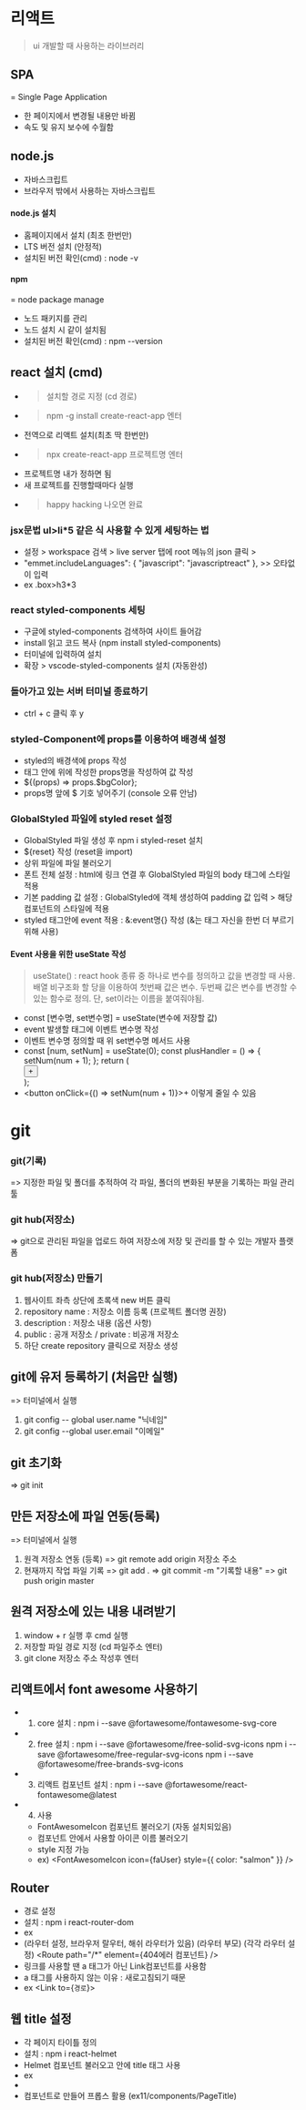 # 리액트

> ui 개발할 때 사용하는 라이브러리

## SPA

= Single Page Application

- 한 페이지에서 변경될 내용만 바뀜
- 속도 및 유지 보수에 수월함

## node.js

- 자바스크립트
- 브라우저 밖에서 사용하는 자바스크립트

#### node.js 설치

- 홈페이지에서 설치 (최초 한번만)
- LTS 버전 설치 (안정적)
- 설치된 버전 확인(cmd) : node -v

#### npm

= node package manage

- 노드 패키지를 관리
- 노드 설치 시 같이 설치됨
- 설치된 버전 확인(cmd) : npm --version

## react 설치 (cmd)

- > 설치할 경로 지정 (cd 경로)
- > npm -g install create-react-app 엔터
- 전역으로 리액트 설치(최초 딱 한번만)
- > npx create-react-app 프로젝트명 엔터
- 프로젝트명 내가 정하면 됨
- 새 프로젝트를 진행할때마다 실행
- > happy hacking 나오면 완료

### jsx문법 ul>li\*5 같은 식 사용할 수 있게 세팅하는 법

- 설정 > workspace 검색 > live server 탭에 root 메뉴의 json 클릭 >
- "emmet.includeLanguages": {
  "javascript": "javascriptreact"
  }, >> 오타없이 입력
- ex .box>h3\*3

### react styled-components 세팅

- 구글에 styled-components 검색하여 사이트 들어감
- install 읽고 코드 복사 (npm install styled-components)
- 터미널에 입력하여 설치
- 확장 > vscode-styled-components 설치 (자동완성)

### 돌아가고 있는 서버 터미널 종료하기

- ctrl + c 클릭 후 y

### styled-Component에 props를 이용하여 배경색 설정

- styled의 배경색에 props 작성
- 태그 안에 위에 작성한 props명을 작성하여 값 작성
- ${(props) => props.$bgColor};
- props명 앞에 $ 기호 넣어주기 (console 오류 안남)

### GlobalStyled 파일에 styled reset 설정

- GlobalStyled 파일 생성 후 npm i styled-reset 설치
- ${reset} 작성 (reset을 import)
- 상위 파일에 파일 불러오기
- 폰트 전체 설정 : html에 링크 연결 후 GlobalStyled 파일의 body 태그에 스타일 적용
- 기본 padding 값 설정 : GlobalStyled에 객체 생성하여 padding 값 입력 > 해당 컴포넌트의 스타일에 적용
- styled 태그안에 event 적용 : &:event명{} 작성 (&는 태그 자신을 한번 더 부르기 위해 사용)

#### Event 사용을 위한 useState 작성

> useState() : react hook 종류 중 하나로 변수를 정의하고 값을 변경할 때 사용.
> 배열 비구조화 할 당을 이용하여 첫번째 값은 변수.
> 두번째 값은 변수를 변경할 수 있는 함수로 정의.
> 단, set이라는 이름을 붙여줘야됨.

- const [변수명, set변수명] = useState(변수에 저장할 값)
- event 발생할 태그에 이벤트 변수명 작성
- 이벤트 변수명 정의할 때 위 set변수명 메서드 사용
- const [num, setNum] = useState(0);
  const plusHandler = () => {
  setNum(num + 1);
  };
  return (
    <div>
      <button onClick={plusHandler}>+</button>
    </div>
    );
- <button onClick={() => setNum(num + 1)}>+</button>
  이렇게 줄일 수 있음

# git

### git(기록)

=> 지정한 파일 및 폴더를 추적하여 각 파일, 폴더의 변화된 부분을 기록하는 파일 관리 툴

### git hub(저장소)

=> git으로 관리된 파일을 업로드 하여 저장소에 저장 및 관리를 할 수 있는 개발자 플랫폼

### git hub(저장소) 만들기

1. 웹사이트 좌측 상단에 초록색 new 버튼 클릭
2. repository name : 저장소 이름 등록 (프로젝트 폴더명 권장)
3. description : 저장소 내용 (옵션 사항)
4. public : 공개 저장소 / private : 비공개 저장소
5. 하단 create repository 클릭으로 저장소 생성

## git에 유저 등록하기 (처음만 실행)

=> 터미널에서 실행

1. git config -- global user.name "닉네임"
2. git config --global user.email "이메일"

## git 초기화

=> git init

## 만든 저장소에 파일 연동(등록)

=> 터미널에서 실행

1. 원격 저장소 연동 (등록)
   => git remote add origin 저장소 주소
2. 현재까지 작업 파일 기록
   => git add .
   => git commit -m "기록할 내용"
   => git push origin master

## 원격 저장소에 있는 내용 내려받기

1. window + r 실행 후 cmd 실행
2. 저장할 파일 경로 지정 (cd 파일주소 엔터)
3. git clone 저장소 주소 작성후 엔터

## 리액트에서 font awesome 사용하기

- 1. core 설치 : npm i --save @fortawesome/fontawesome-svg-core

- 2. free 설치 :
     npm i --save @fortawesome/free-solid-svg-icons
     npm i --save @fortawesome/free-regular-svg-icons
     npm i --save @fortawesome/free-brands-svg-icons

- 3. 리액트 컴포넌트 설치 :
     npm i --save @fortawesome/react-fontawesome@latest

- 4. 사용
  - FontAwesomeIcon 컴포넌트 불러오기 (자동 설치되있음)
  - 컴포넌트 안에서 사용할 아이콘 이름 불러오기
  - style 지정 가능
  - ex) <FontAwesomeIcon icon={faUser} style={{ color: "salmon" }} />

## Router

- 경로 설정
- 설치 : npm i react-router-dom
- ex
- <BrowserRouter>(라우터 설정, 브라우저 랄우터, 해쉬 라우터가 있음)
  <Routes>(라우터 부모)
  <Route path="경로1" element={컴포넌트1} />(각각 라우터 설정)
  <Route path="경로2" element={컴포넌트2} />
  <Route path="/\*" element={404에러 컴포넌트} />
  </Routes>
  </BrowserRouter>
- 링크를 사용할 땐 a 태그가 아닌 Link컴포넌트를 사용함
- a 태그를 사용하지 않는 이유 : 새로고침되기 때문
- ex <Link to={`경로`}></Link>

## 웹 title 설정

- 각 페이지 타이틀 정의
- 설치 : npm i react-helmet
- Helmet 컴포넌트 불러오고 안에 title 태그 사용
- ex
- <Helmet>
        <title>Home</title>
      </Helmet>
- 컴포넌트로 만들어 프롭스 활용 (ex11/components/PageTitle)
